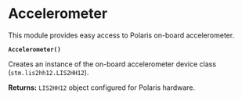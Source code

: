 # Accelerometer

This module provides easy access to Polaris on-board accelerometer.


**`Accelerometer()`**

Creates an instance of the on-board accelerometer device class (`stm.lis2hh12.LIS2HH12`).


**Returns:** `LIS2HH12` object configured for Polaris hardware.
<!--stackedit_data:
eyJoaXN0b3J5IjpbMTEzNTAwMjk4OV19
-->